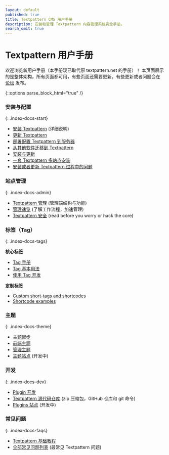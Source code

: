 ```yaml
---
layout: default
published: true
title: Textpattern CMS 用户手册
description: 安装和管理 Textpattern 内容管理系统完全手册。
search_omit: true
---
```


# Textpattern 用户手册

欢迎浏览新用户手册（本手册现已取代原 textpattern.net 的手册）！ 本页面展示的是整体架构，所有页面都可用，有些页面还需要更新。有些更新或者问题会在 [论坛](https://forum.textpattern.com/viewforum.php?id=60) 发布。

{::options parse_block_html="true" /}

<div class="layout-container index-docs">
<div class="layout-3col">

### 安装与配置
{: .index-docs-start}

* [安装 Textpattern](/installation/) (详细说明)
* [更新 Textpattern](/installation/upgrading-textpattern)
* [部署配置 Textpattern 到服务器](/installation/configuring-a-web-server-for-textpattern)
* [从其他软件迁移到 Textpattern](/installation/moving-textpattern)
* [安装与更新](/installation/post-install-and-upgrade-routines)
* [一套 Textpattern 多站点安装](/installation/multi-site-textpattern)
* [安装或者更新 Textpattern 过程中的问题](/installation/troubleshooting-textpattern)

</div>
<div class="layout-3col">

### 站点管理
{: .index-docs-admin}

* [Textpattern 管理](/administration/) (管理端结构与功能)
* [管理速览](/administration/admin-fast-track) (了解工作流程，加速管理)
* [Textpattern 安全](/administration/security) (read before you worry or hack the core)

</div>
<div class="layout-3col">

### 标签（Tag）
{: .index-docs-tags}

**核心标签**
* [Tag 手册](/tags/)
* [Tag 基本用法](/tags/tag-basics/)
* [使用 Tag 开发](/tags/tags-in-development)

**定制标签**
* [Custom short-tags and shortcodes](/tags/shortcodes/custom-short-tags-and-shortcodes)
* [Shortcode examples](/tags/shortcodes/)

</div>
<div class="layout-3col">

### 主题
{: .index-docs-theme}

* [主题起步](/themes/index.html)
* [前端主题](/themes/front-end-themes)
* [管理主题](/themes/admin-side-themes)
* [主题站点](https://github.com/textpattern/textpattern-themes-website) (开发中)

</div>
<div class="layout-3col">

### 开发
{: .index-docs-dev}

* [Plugin 开发](/development/)
* [Textpattern 源代码仓库](/development/textpattern-source-code-repositories) (zip 压缩包，GitHub 仓库和 git 命令)
* [Plugins 站点](https://github.com/textpattern/textpattern-plugins-website) (开发中)


</div>
<div class="layout-3col">

### 常见问题
{: .index-docs-faqs}

* [Textpattern 基础教程](/faqs/textpattern-basic-tutorial)
* [全部常见问题列表](/faqs/) (最常见 Textpattern 问题)

</div>
</div>
